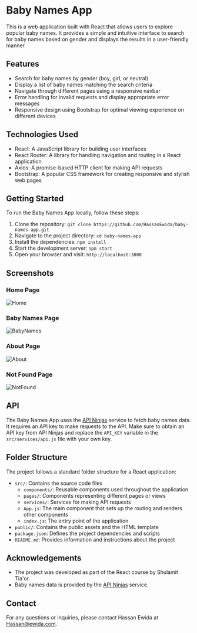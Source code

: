 # Baby Names App

This is a web application built with React that allows users to explore popular baby names. It provides a simple and intuitive interface to search for baby names based on gender and displays the results in a user-friendly manner.

## Features

- Search for baby names by gender (boy, girl, or neutral)
- Display a list of baby names matching the search criteria
- Navigate through different pages using a responsive navbar
- Error handling for invalid requests and display appropriate error messages
- Responsive design using Bootstrap for optimal viewing experience on different devices

## Technologies Used

- React: A JavaScript library for building user interfaces
- React Router: A library for handling navigation and routing in a React application
- Axios: A promise-based HTTP client for making API requests
- Bootstrap: A popular CSS framework for creating responsive and stylish web pages

## Getting Started

To run the Baby Names App locally, follow these steps:

1. Clone the repository: `git clone https://github.com/HassanEwida/baby-names-app.git`
2. Navigate to the project directory: `cd baby-names-app`
3. Install the dependencies: `npm install`
4. Start the development server: `npm start`
5. Open your browser and visit: `http://localhost:3000`

## Screenshots

### Home Page

![Home](https://github.com/HassanEwida/baby-names/assets/43070175/a90d1889-a464-44bf-a3d1-b2da7b80087d)

### Baby Names Page

![BabyNames](https://github.com/HassanEwida/baby-names/assets/43070175/566c3d4b-85a2-44ca-8c86-d1ad75b1236a)

### About Page

![About](https://github.com/HassanEwida/baby-names/assets/43070175/68e812f5-aace-422c-b70e-27e7911af830)

### Not Found Page

![NotFound](https://github.com/HassanEwida/baby-names/assets/43070175/cc424bf6-413c-4ab6-b463-eceb10fa2e85)

## API

The Baby Names App uses the [API Ninjas](https://api-ninjas.com/) service to fetch baby names data. It requires an API key to make requests to the API. Make sure to obtain an API key from API Ninjas and replace the `API_KEY` variable in the `src/services/api.js` file with your own key.

## Folder Structure

The project follows a standard folder structure for a React application:

- `src/`: Contains the source code files
  - `components/`: Reusable components used throughout the application
  - `pages/`: Components representing different pages or views
  - `services/`: Services for making API requests
  - `App.js`: The main component that sets up the routing and renders other components
  - `index.js`: The entry point of the application
- `public/`: Contains the public assets and the HTML template
- `package.json`: Defines the project dependencies and scripts
- `README.md`: Provides information and instructions about the project

## Acknowledgements

- The project was developed as part of the React course by Shulamit Tla'or.
- Baby names data is provided by the [API Ninjas](https://api-ninjas.com/) service.

## Contact

For any questions or inquiries, please contact Hassan Ewida at [Hassan@ewida.com](mailto:Hassan@ewida.com).

